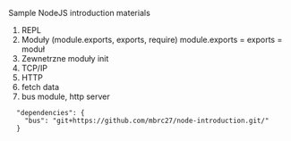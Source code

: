 Sample NodeJS introduction materials

1. REPL
2. Moduły (module.exports, exports, require)
module.exports = exports = moduł
3. Zewnetrzne moduły init
4. TCP/IP
5. HTTP
6. fetch data
7. bus module, http server

```
  "dependencies": {
    "bus": "git+https://github.com/mbrc27/node-introduction.git/"
  }
```